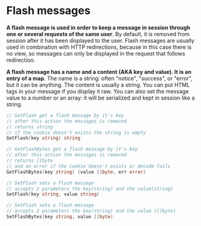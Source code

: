 # Flash messages

**A flash message is used in order to keep a message in session through one or several requests of the same user**. By default, it is removed from session after it has been displayed to the user. Flash messages are usually used in combination with HTTP redirections, because in this case there is no view, so messages can only be displayed in the request that follows redirection.

**A flash message has a name and a content (AKA key and value). It is an entry of a map**. The name is a string: often "notice", "success", or "error", but it can be anything. The content is usually a string. You can put HTML tags in your message if you display it raw. You can also set the message value to a number or an array: it will be serialized and kept in session like a string.

```go
// GetFlash get a flash message by it's key 
// after this action the messages is removed
// returns string
// if the cookie doesn't exists the string is empty
GetFlash(key string) string

// GetFlashBytes get a flash message by it's key 
// after this action the messages is removed
// returns []byte 
// and an error if the cookie doesn't exists or decode fails
GetFlashBytes(key string) (value []byte, err error) 

// SetFlash sets a flash message
// accepts 2 parameters the key(string) and the value(string)
SetFlash(key string, value string)

// SetFlash sets a flash message
// accepts 2 parameters the key(string) and the value ([]byte)
SetFlashBytes(key string, value []byte) 
```